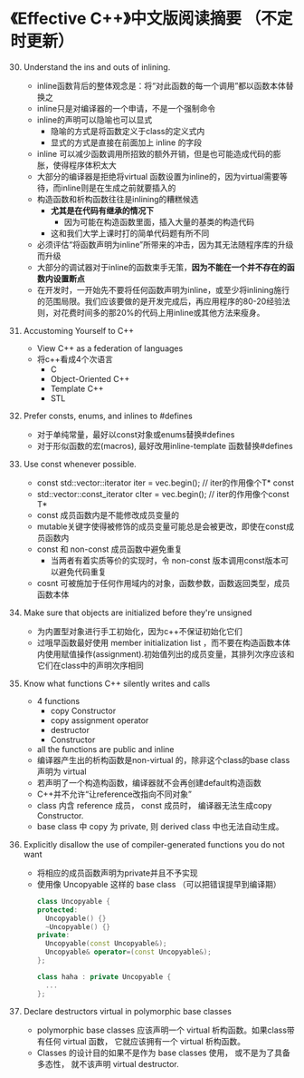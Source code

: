 
《Effective C++》中文版阅读摘要 （不定时更新）
===


30. Understand the ins and outs of inlining.
    - inline函数背后的整体观念是：将“对此函数的每一个调用”都以函数本体替换之
    - inline只是对编译器的一个申请，不是一个强制命令
    - inline的声明可以隐喻也可以显式
        - 隐喻的方式是将函数定义于class的定义式内
        - 显式的方式是直接在前面加上 inline 的字段
    - inline 可以减少函数调用所招致的额外开销，但是也可能造成代码的膨胀，使得程序体积太大
    - 大部分的编译器是拒绝将virtual 函数设置为inline的，因为virtual需要等待，而inline则是在生成之前就要插入的
    - 构造函数和析构函数往往是inlining的糟糕候选
        - **尤其是在代码有继承的情况下**
            - 因为可能在构造函数里面，插入大量的基类的构造代码
        - 这和我们大学上课时打的简单代码题有所不同
    - 必须评估“将函数声明为inline”所带来的冲击，因为其无法随程序库的升级而升级
    - 大部分的调试器对于inline的函数束手无策，**因为不能在一个并不存在的函数内设置断点**
    - 在开发时，一开始先不要将任何函数声明为inline，或至少将inlining施行的范围局限。我们应该要做的是开发完成后，再应用程序的80-20经验法则，对花费时间多的那20%的代码上用inline或其他方法来瘦身。

1. Accustoming Yourself to C++
    - View C++ as a federation of languages
    - 将c++看成4个次语言
        - C
        - Object-Oriented C++
        - Template C++
        - STL

2. Prefer consts, enums, and inlines to #defines
    - 对于单纯常量，最好以const对象或enums替换#defines
    - 对于形似函数的宏(macros), 最好改用inline-template 函数替换#defines

3. Use const whenever possible.
    - const std::vector<int>::iterator iter = vec.begin();  // iter的作用像个T* const
    - std::vector<int>::const_iterator cIter = vec.begin();  // iter的作用像个const T*
    - const 成员函数内是不能修改成员变量的
    - mutable关键字使得被修饰的成员变量可能总是会被更改，即使在const成员函数内
    - const 和 non-const 成员函数中避免重复
        - 当两者有着实质等价的实现时，令 non-const 版本调用const版本可以避免代码重复
    - cosnt 可被施加于任何作用域内的对象，函数参数，函数返回类型，成员函数本体

4. Make sure that objects are initialized before they're unsigned
    - 为内置型对象进行手工初始化，因为c++不保证初始化它们
    - 过哦早函数最好使用 member initialization list ，而不要在构造函数本体内使用赋值操作(assignment).初始值列出的成员变量，其排列次序应该和它们在class中的声明次序相同

5. Know what functions C++ silently writes and calls
    - 4 functions
        - copy Constructor
        - copy assignment operator
        - destructor
        - Constructor
   - all the functions are public and inline
   - 编译器产生出的析构函数是non-virtual 的，除非这个class的base class 声明为 virtual
   - 若声明了一个构造构函数，编译器就不会再创建default构造函数
   - C++并不允许“让reference改指向不同对象”
   - class 内含 reference 成员， const 成员时， 编译器无法生成copy Constructor.
   - base class 中 copy 为 private, 则 derived class 中也无法自动生成。

6. Explicitly disallow the use of compiler-generated functions you do not want
    - 将相应的成员函数声明为private并且不予实现
    - 使用像 Uncopyable 这样的 base class （可以把错误提早到编译期）
        ```cpp
        class Uncopyable {
        protected:
          Uncopyable() {}
          ~Uncopyable() {}
        private:
          Uncopyable(const Uncopyable&);
          Uncopyable& operator=(const Uncopyable&);
        };

        class haha : private Uncopyable {
          ...
        };
        ```

7. Declare destructors virtual in polymorphic base classes
    - polymorphic base classes 应该声明一个 virtual 析构函数。如果class带有任何 virtual 函数， 它就应该拥有一个 virtual 析构函数。
    - Classes 的设计目的如果不是作为 base classes 使用， 或不是为了具备多态性， 就不该声明 virtual destructor.
